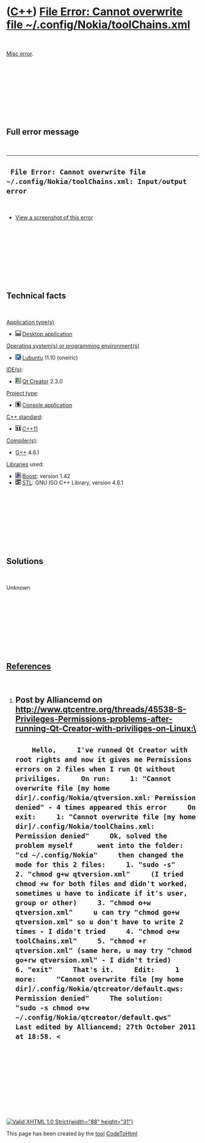 



 

 

 

 

 

([C++](Cpp.htm)) [File Error: Cannot overwrite file \~/.config/Nokia/toolChains.xml](CppMiscErrorFileErrorCannotOverwriteNokiaToolchainsXml.htm)
================================================================================================================================================

 

[Misc error](CppMiscError.htm).

 

 

 

 

 

Full error message
------------------

 

  -----------------------------------------------------------------------------------------
  ` File Error: Cannot overwrite file ~/.config/Nokia/toolChains.xml: Input/output error`
  -----------------------------------------------------------------------------------------

 

-   [View a screenshot of this
    error](CppMiscErrorFileErrorCannotOverwriteNokiaToolchainsXml.png)

 

 

 

 

 

Technical facts
---------------

 

[Application type(s)](CppApplication.htm)

-   ![Desktop](PicDesktop.png) [Desktop
    application](CppDesktopApplication.htm)

[Operating system(s) or programming environment(s)](CppOs.htm)

-   ![Lubuntu](PicLubuntu.png) [Lubuntu](CppLubuntu.htm) 11.10 (oneiric)

[IDE(s)](CppIde.htm):

-   ![Qt Creator](PicQtCreator.png) [Qt Creator](CppQtCreator.htm) 2.3.0

[Project type](CppQtProjectType.htm):

-   ![console](PicConsole.png) [Console
    application](CppConsoleApplication.htm)

[C++ standard](CppStandard.htm):

-   ![C++11](PicCpp11.png) [C++11](Cpp11.htm)

[Compiler(s)](CppCompiler.htm):

-   [G++](CppGpp.htm) 4.6.1

[Libraries](CppLibrary.htm) used:

-   ![Boost](PicBoost.png) [Boost](CppBoost.htm): version 1.42
-   ![STL](PicStl.png) [STL](CppStl.htm): GNU ISO C++ Library, version
    4.6.1

 

 

 

 

 

Solutions
---------

 

Unknown

 

 

 

 

 

[References](CppReferences.htm)
-------------------------------

 

1.  Post by Alliancemd on
    http://www.qtcentre.org/threads/45538-S-Privileges-Permissions-problems-after-running-Qt-Creator-with-priviliges-on-Linux:\
      ----------------------------------------------------------------------------------------------------------------------------------------------------------------------------------------------------------------------------------------------------------------------------------------------------------------------------------------------------------------------------------------------------------------------------------------------------------------------------------------------------------------------------------------------------------------------------------------------------------------------------------------------------------------------------------------------------------------------------------------------------------------------------------------------------------------------------------------------------------------------------------------------------------------------------------------------------------------------------------------------------------------------------------------------------------------------------------------------------------------------------------------------------------------------------------------------------------------------------------------------------------------------------
      `     Hello,     I've runned Qt Creator with root rights and now it gives me Permissions errors on 2 files when I run Qt without priviliges.     On run:     1: "Cannot overwrite file [my home dir]/.config/Nokia/qtversion.xml: Permission denied" - 4 times appeared this error     On exit:     1: "Cannot overwrite file [my home dir]/.config/Nokia/toolChains.xml: Permission denied"     Ok, solved the problem myself      went into the folder:     "cd ~/.config/Nokia"     then changed the mode for this 2 files:     1. "sudo -s"     2. "chmod g+w qtversion.xml"     (I tried chmod +w for both files and didn't worked, sometimes u have to indicate if it's user, group or other)     3. "chmod o+w qtversion.xml"     u can try "chmod go+w qtversion.xml" so u don't have to write 2 times - I didn't tried     4. "chmod o+w toolChains.xml"     5. "chmod +r qtversion.xml" (same here, u may try "chmod go+rw qtversion.xml" - I didn't tried)     6. "exit"     That's it.     Edit:     1 more:     "Cannot overwrite file [my home dir]/.config/Nokia/qtcreator/default.qws: Permission denied"     The solution:     "sudo -s chmod o+w ~/.config/Nokia/qtcreator/default.qws"     Last edited by Alliancemd; 27th October 2011 at 18:58. <   `
      ----------------------------------------------------------------------------------------------------------------------------------------------------------------------------------------------------------------------------------------------------------------------------------------------------------------------------------------------------------------------------------------------------------------------------------------------------------------------------------------------------------------------------------------------------------------------------------------------------------------------------------------------------------------------------------------------------------------------------------------------------------------------------------------------------------------------------------------------------------------------------------------------------------------------------------------------------------------------------------------------------------------------------------------------------------------------------------------------------------------------------------------------------------------------------------------------------------------------------------------------------------------------------

 

 

 

 

 





 

[![Valid XHTML 1.0 Strict](valid-xhtml10.png){width="88"
height="31"}](http://validator.w3.org/check?uri=referer)

This page has been created by the [tool](Tools.htm)
[CodeToHtml](ToolCodeToHtml.htm)
